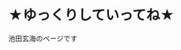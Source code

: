 <html lang="ja">
<head>
  <title>お前ら</title>
  <link rel="stylesheet" href="css/default.css" type="text/css">
</head>

<body>

<h1><span>★</span>ゆっくりしていってね<span>★</span></h1>

<p id="test">池田玄海のページです</p>

</body>
</html>
